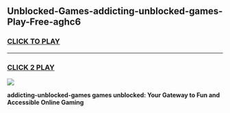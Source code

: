 
## Unblocked-Games-addicting-unblocked-games-Play-Free-aghc6
<h3>
<a href="https://premium76.site?title=addicting-unblocked-games&ref=19M">CLICK TO PLAY</a></h3>
<hr>

<h3>
<a href="https://premium76.site?title=addicting-unblocked-games&ref=19M">CLICK 2 PLAY</a>
  
</h3>

<a href="https://premium76.site?title=addicting-unblocked-games&ref=19M"><img src="https://clearcache.store/games.png"></a>


**addicting-unblocked-games games unblocked: Your Gateway to Fun and Accessible Online Gaming**
